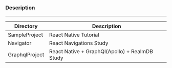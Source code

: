 ### Description
---
|Directory|Description|
|---|---|
|SampleProject|React Native Tutorial|
|Navigator|React Navigations Study|
|GraphqlProject|React Native + GraphQl(Apollo) + RealmDB Study|